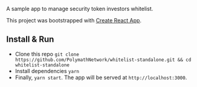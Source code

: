 A sample app to manage security token investors whitelist. 

This project was bootstrapped with [Create React App](https://github.com/facebook/create-react-app).

## Install & Run

- Clone this repo `git clone https://github.com/PolymathNetwork/whitelist-standalone.git && cd whitelist-standalone`
- Install dependencies `yarn`
- Finally, `yarn start`. The app will be served at `http://localhost:3000`.
